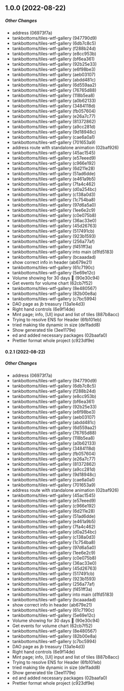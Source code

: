 ## 1.0.0 (2022-08-22)

##### Other Changes

- address (06973f7a)
- tankbottoms/tiles-wtf-gallery (947790d9)
- tankbottoms/tiles-wtf-gallery (6db7c8c5)
- tankbottoms/tiles-wtf-gallery (f288b24d)
- tankbottoms/tiles-wtf-gallery (e8cc953b)
- tankbottoms/tiles-wtf-gallery (bf6ea361)
- tankbottoms/tiles-wtf-gallery (92b25e33)
- tankbottoms/tiles-wtf-gallery (e6f98be3)
- tankbottoms/tiles-wtf-gallery (aeb03107)
- tankbottoms/tiles-wtf-gallery (abdd481c)
- tankbottoms/tiles-wtf-gallery (6d559aa2)
- tankbottoms/tiles-wtf-gallery (76765d88)
- tankbottoms/tiles-wtf-gallery (118b5ea8)
- tankbottoms/tiles-wtf-gallery (a0b62133)
- tankbottoms/tiles-wtf-gallery (3484118d)
- tankbottoms/tiles-wtf-gallery (fb057604)
- tankbottoms/tiles-wtf-gallery (e26a7c77)
- tankbottoms/tiles-wtf-gallery (81372862)
- tankbottoms/tiles-wtf-gallery (a9cc281d)
- tankbottoms/tiles-wtf-gallery (9d18948c)
- tankbottoms/tiles-wtf-gallery (cae6a0a1)
- tankbottoms/tiles-wtf-gallery (701653a9)
- address route with standalone animation (02baf926)
- tankbottoms/tiles-wtf-gallery (45ac1545)
- tankbottoms/tiles-wtf-gallery (e57eeed9)
- tankbottoms/tiles-wtf-gallery (c966e192)
- tankbottoms/tiles-wtf-gallery (6d211e28)
- tankbottoms/tiles-wtf-gallery (51ad6dde)
- tankbottoms/tiles-wtf-gallery (e461a9b5)
- tankbottoms/tiles-wtf-gallery (7fa4c462)
- tankbottoms/tiles-wtf-gallery (d0a254bc)
- tankbottoms/tiles-wtf-gallery (c138a0d3)
- tankbottoms/tiles-wtf-gallery (1c754ba8)
- tankbottoms/tiles-wtf-gallery (97d6a5a0)
- tankbottoms/tiles-wtf-gallery (1ee6e2c9)
- tankbottoms/tiles-wtf-gallery (c0e075b8)
- tankbottoms/tiles-wtf-gallery (36ac33e0)
- tankbottoms/tiles-wtf-gallery (45d26763)
- tankbottoms/tiles-wtf-gallery (517491cb)
- tankbottoms/tiles-wtf-gallery (923b1593)
- tankbottoms/tiles-wtf-gallery (256a77af)
- tankbottoms/tiles-wtf-gallery (f451ff3a)
- tankbottoms/tiles-wtf-gallery into main (d1fd5183)
- tankbottoms/tiles-wtf-gallery (bcaaadad)
- show correct info in header (ab679e21)
- tankbottoms/tiles-wtf-gallery (61c7190c)
- tankbottoms/tiles-wtf-gallery (5e69e12c)
- Volume showing for 30 days 🎉 (90e30c94)
- Get events for volume chart (62cb7f52)
- tankbottoms/tiles-wtf-gallery (8e480567)
- tankbottoms/tiles-wtf-gallery (82b00e8a)
- tankbottoms/tiles-wtf-gallery (c7bc5994)
- DAO page as jb treasury (13a1e4d3)
- Right hand controls (6e9f14de)
- Mint page; info, [UI] input and list of tiles (887b8acc)
- Trying to resolve ENS for Header (6fb101eb)
- tried making tile dynamic in size (de1fadd8)
- Show generated tile (3ee1179e)
- ed and added necessary packages (02baafa0)
- Prettier format whole project (c923df9e)

#### 0.2.1 (2022-08-22)

##### Other Changes

- address (06973f7a)
- tankbottoms/tiles-wtf-gallery (947790d9)
- tankbottoms/tiles-wtf-gallery (6db7c8c5)
- tankbottoms/tiles-wtf-gallery (f288b24d)
- tankbottoms/tiles-wtf-gallery (e8cc953b)
- tankbottoms/tiles-wtf-gallery (bf6ea361)
- tankbottoms/tiles-wtf-gallery (92b25e33)
- tankbottoms/tiles-wtf-gallery (e6f98be3)
- tankbottoms/tiles-wtf-gallery (aeb03107)
- tankbottoms/tiles-wtf-gallery (abdd481c)
- tankbottoms/tiles-wtf-gallery (6d559aa2)
- tankbottoms/tiles-wtf-gallery (76765d88)
- tankbottoms/tiles-wtf-gallery (118b5ea8)
- tankbottoms/tiles-wtf-gallery (a0b62133)
- tankbottoms/tiles-wtf-gallery (3484118d)
- tankbottoms/tiles-wtf-gallery (fb057604)
- tankbottoms/tiles-wtf-gallery (e26a7c77)
- tankbottoms/tiles-wtf-gallery (81372862)
- tankbottoms/tiles-wtf-gallery (a9cc281d)
- tankbottoms/tiles-wtf-gallery (9d18948c)
- tankbottoms/tiles-wtf-gallery (cae6a0a1)
- tankbottoms/tiles-wtf-gallery (701653a9)
- address route with standalone animation (02baf926)
- tankbottoms/tiles-wtf-gallery (45ac1545)
- tankbottoms/tiles-wtf-gallery (e57eeed9)
- tankbottoms/tiles-wtf-gallery (c966e192)
- tankbottoms/tiles-wtf-gallery (6d211e28)
- tankbottoms/tiles-wtf-gallery (51ad6dde)
- tankbottoms/tiles-wtf-gallery (e461a9b5)
- tankbottoms/tiles-wtf-gallery (7fa4c462)
- tankbottoms/tiles-wtf-gallery (d0a254bc)
- tankbottoms/tiles-wtf-gallery (c138a0d3)
- tankbottoms/tiles-wtf-gallery (1c754ba8)
- tankbottoms/tiles-wtf-gallery (97d6a5a0)
- tankbottoms/tiles-wtf-gallery (1ee6e2c9)
- tankbottoms/tiles-wtf-gallery (c0e075b8)
- tankbottoms/tiles-wtf-gallery (36ac33e0)
- tankbottoms/tiles-wtf-gallery (45d26763)
- tankbottoms/tiles-wtf-gallery (517491cb)
- tankbottoms/tiles-wtf-gallery (923b1593)
- tankbottoms/tiles-wtf-gallery (256a77af)
- tankbottoms/tiles-wtf-gallery (f451ff3a)
- tankbottoms/tiles-wtf-gallery into main (d1fd5183)
- tankbottoms/tiles-wtf-gallery (bcaaadad)
- show correct info in header (ab679e21)
- tankbottoms/tiles-wtf-gallery (61c7190c)
- tankbottoms/tiles-wtf-gallery (5e69e12c)
- Volume showing for 30 days 🎉 (90e30c94)
- Get events for volume chart (62cb7f52)
- tankbottoms/tiles-wtf-gallery (8e480567)
- tankbottoms/tiles-wtf-gallery (82b00e8a)
- tankbottoms/tiles-wtf-gallery (c7bc5994)
- DAO page as jb treasury (13a1e4d3)
- Right hand controls (6e9f14de)
- Mint page; info, [UI] input and list of tiles (887b8acc)
- Trying to resolve ENS for Header (6fb101eb)
- tried making tile dynamic in size (de1fadd8)
- Show generated tile (3ee1179e)
- ed and added necessary packages (02baafa0)
- Prettier format whole project (c923df9e)
